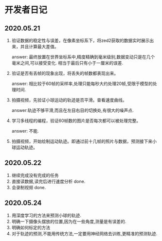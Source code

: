 # 开发者日记

## 2020.05.21

1. 验证数据的稳定性与误差，在像素坐标系下，将zed2获取的数据实时展示出来，并且计算最大差值。

   answer: 最终放置在世界坐标系中,精度精确到毫米级别,数据变动只是在几个毫米之间,可以接受变化. 相当于最后只有小于一厘米的误差.

2. 验证是否有丢帧的现象出现，将丢失的帧数都表现出来。

   answer: 相比较于60帧的采样率,处理只能每秒大约处理20帧,受限于模型的处理时间.

3. 拍摄视频，先验证小球运动的轨迹是否平滑。查看速度曲线。

   answer:轨迹不够平滑,而且在左目右目的切换处,有很大的噪声点.

4. 学习多线程的编程，验证60帧数的图片是否每次都可以被处理完整。

   answer: 不能.

5. 拍摄视频，开始绘制运动轨迹。即通过前十几帧的照片与数据，预测接下来小球运动轨迹。

## 2020.05.22

1. 继续完成没有完成的任务
2. 直接读数据,读完后进行速度分析 done.
3. 会录制视频 done.

## 2020.05.24

1. 用深度学习的方法来预测小球的轨迹.
2. 明确一下摄像头摆放的位置,因为在一些角度,测量是有误差的.
3. 明确如何标定的方法
4. 对于轨迹的预测,不能用传统方法,一定要用神经网络去训练,更精准的预测轨迹.